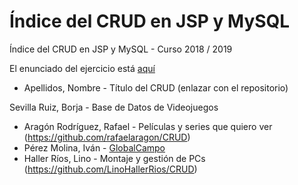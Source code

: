 # Índice del CRUD en JSP y MySQL

Índice del CRUD en JSP y MySQL - Curso 2018 / 2019

El enunciado del ejercicio está [aquí](ejercicio_crud_2019.pdf)

* Apellidos, Nombre - Título del CRUD (enlazar con el repositorio)

Sevilla Ruiz, Borja - Base de Datos de Videojuegos
* Aragón Rodríguez, Rafael - Películas y series que quiero ver (https://github.com/rafaelaragon/CRUD)
* Pérez Molina, Iván - [GlobalCampo](https://github.com/ivanperezmolina/GlobalCampo)
* Haller Ríos, Lino - Montaje y gestión de PCs (https://github.com/LinoHallerRios/CRUD)

